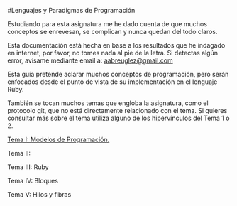 #Lenguajes y Paradigmas de Programación

Estudiando para esta asignatura me he dado cuenta de que muchos conceptos se enrevesan, se complican y nunca quedan del todo claros.

Esta documentación está hecha en base a los resultados que he indagado en internet, por favor, no tomes nada al pie de la letra.
Si detectas algún error, avisame mediante email a: aabreuglez@gmail.com

Esta guía pretende aclarar muchos conceptos de programación, pero serán enfocados desde el punto de vista de su implementación en el lenguaje Ruby.

También se tocan muchos temas que engloba la asignatura, como el protocolo git, que no está directamente relacionado con el tema. Si quieres consultar más sobre el tema utiliza alguno de los hipervínculos del Tema 1 o 2.

[Tema I: Modelos de Programación.](https://github.com/aabreuglez/ProgramingParadigmsandLanguages/blob/master/Tema1.md)

Tema II: 

Tema III: Ruby

Tema IV: Bloques

Tema V: Hilos y fibras